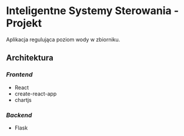 # Inteligentne Systemy Sterowania - Projekt

Aplikacja regulująca poziom wody w zbiorniku.

## Architektura

### _Frontend_

- React
- create-react-app
- chartjs

### _Backend_

- Flask


